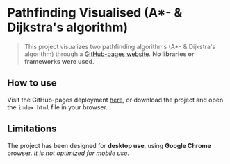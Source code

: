 # Pathfinding Visualised (A*- & Dijkstra's algorithm)

> This project visualizes two pathfinding algorithms (A*- & Dijkstra's algorithm) through a [GitHub-pages website](https://linusdinesjo.github.io/pathfinding-vis/). <b>No libraries or frameworks were used</b>.

## How to use
Visit the GitHub-pages deployment [here](https://linusdinesjo.github.io/pathfinding-vis/), or download the project and open the `index.html` file in your browser.

## Limitations
The project has been designed for <b>desktop use</b>, using <b>Google Chrome</b> browser. <i>It is not optimized for mobile use</i>.
